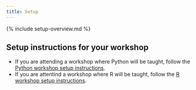 ```yaml
---
title: Setup
---
```


{% include setup-overview.md %}

## Setup instructions for your workshop

- If you are attending a workshop where Python will be taught,
  follow the [Python workshop setup instructions](setup-python-workshop.md).
- If you are attentind a workshop where R will be taught,
  follow the [R workshop setup instructions](setup-r-workshop.md).


